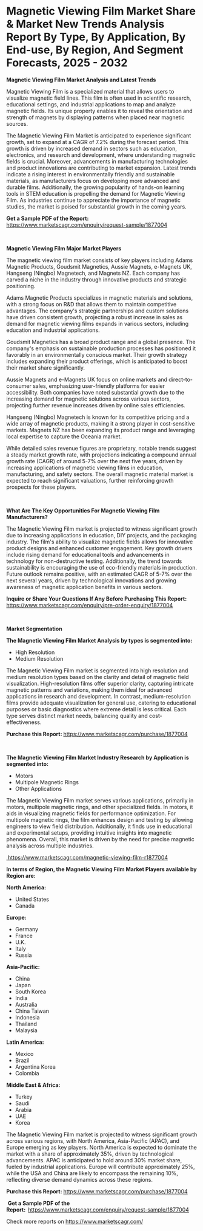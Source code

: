 <p><h1>Magnetic Viewing Film Market Share & Market New Trends Analysis Report By Type, By Application, By End-use, By Region, And Segment Forecasts, 2025 - 2032</h1></p><p><strong>Magnetic Viewing Film Market Analysis and Latest Trends</strong></p>
<p><p>Magnetic Viewing Film is a specialized material that allows users to visualize magnetic field lines. This film is often used in scientific research, educational settings, and industrial applications to map and analyze magnetic fields. Its unique property enables it to reveal the orientation and strength of magnets by displaying patterns when placed near magnetic sources.</p><p>The Magnetic Viewing Film Market is anticipated to experience significant growth, set to expand at a CAGR of 7.2% during the forecast period. This growth is driven by increased demand in sectors such as education, electronics, and research and development, where understanding magnetic fields is crucial. Moreover, advancements in manufacturing technologies and product innovations are contributing to market expansion. Latest trends indicate a rising interest in environmentally friendly and sustainable materials, as manufacturers focus on developing more advanced and durable films. Additionally, the growing popularity of hands-on learning tools in STEM education is propelling the demand for Magnetic Viewing Film. As industries continue to appreciate the importance of magnetic studies, the market is poised for substantial growth in the coming years.</p></p>
<p><strong>Get a Sample PDF of the Report:&nbsp;</strong> <a href="https://www.marketscagr.com/enquiry/request-sample/1877004?utm_campaign=3578&utm_medium=2&utm_source=Github&utm_content=ia&utm_term=06042025&utm_id=magnetic-viewing-film">https://www.marketscagr.com/enquiry/request-sample/1877004</a></p>
<p>&nbsp;</p>
<p><strong>Magnetic Viewing Film Major Market Players</strong></p>
<p><p>The magnetic viewing film market consists of key players including Adams Magnetic Products, Goudsmit Magnetics, Aussie Magnets, e-Magnets UK, Hangseng (Ningbo) Magnetech, and Magnets NZ. Each company has carved a niche in the industry through innovative products and strategic positioning.</p><p>Adams Magnetic Products specializes in magnetic materials and solutions, with a strong focus on R&D that allows them to maintain competitive advantages. The company's strategic partnerships and custom solutions have driven consistent growth, projecting a robust increase in sales as demand for magnetic viewing films expands in various sectors, including education and industrial applications.</p><p>Goudsmit Magnetics has a broad product range and a global presence. The company's emphasis on sustainable production processes has positioned it favorably in an environmentally conscious market. Their growth strategy includes expanding their product offerings, which is anticipated to boost their market share significantly.</p><p>Aussie Magnets and e-Magnets UK focus on online markets and direct-to-consumer sales, emphasizing user-friendly platforms for easier accessibility. Both companies have noted substantial growth due to the increasing demand for magnetic solutions across various sectors, projecting further revenue increases driven by online sales efficiencies.</p><p>Hangseng (Ningbo) Magnetech is known for its competitive pricing and a wide array of magnetic products, making it a strong player in cost-sensitive markets. Magnets NZ has been expanding its product range and leveraging local expertise to capture the Oceania market.</p><p>While detailed sales revenue figures are proprietary, notable trends suggest a steady market growth rate, with projections indicating a compound annual growth rate (CAGR) of around 5-7% over the next five years, driven by increasing applications of magnetic viewing films in education, manufacturing, and safety sectors. The overall magnetic material market is expected to reach significant valuations, further reinforcing growth prospects for these players.</p></p>
<p>&nbsp;</p>
<p><strong>What Are The Key Opportunities For Magnetic Viewing Film Manufacturers?</strong></p>
<p><p>The Magnetic Viewing Film market is projected to witness significant growth due to increasing applications in education, DIY projects, and the packaging industry. The film's ability to visualize magnetic fields allows for innovative product designs and enhanced customer engagement. Key growth drivers include rising demand for educational tools and advancements in technology for non-destructive testing. Additionally, the trend towards sustainability is encouraging the use of eco-friendly materials in production. Future outlook remains positive, with an estimated CAGR of 5-7% over the next several years, driven by technological innovations and growing awareness of magnetic application benefits in various sectors.</p></p>
<p><strong>Inquire or Share Your Questions If Any Before Purchasing This Report:</strong> <a href="https://www.marketscagr.com/enquiry/pre-order-enquiry/1877004?utm_campaign=3578&utm_medium=2&utm_source=Github&utm_content=ia&utm_term=06042025&utm_id=magnetic-viewing-film">https://www.marketscagr.com/enquiry/pre-order-enquiry/1877004</a></p>
<p>&nbsp;</p>
<p><strong>Market Segmentation</strong></p>
<p><strong>The Magnetic Viewing Film Market Analysis by types is segmented into:</strong></p>
<p><ul><li>High Resolution</li><li>Medium Resolution</li></ul></p>
<p><p>The Magnetic Viewing Film market is segmented into high resolution and medium resolution types based on the clarity and detail of magnetic field visualization. High-resolution films offer superior clarity, capturing intricate magnetic patterns and variations, making them ideal for advanced applications in research and development. In contrast, medium-resolution films provide adequate visualization for general use, catering to educational purposes or basic diagnostics where extreme detail is less critical. Each type serves distinct market needs, balancing quality and cost-effectiveness.</p></p>
<p><strong>Purchase this Report:&nbsp;</strong><a href="https://www.marketscagr.com/purchase/1877004?utm_campaign=3578&utm_medium=2&utm_source=Github&utm_content=ia&utm_term=06042025&utm_id=magnetic-viewing-film">https://www.marketscagr.com/purchase/1877004</a></p>
<p>&nbsp;</p>
<p><strong>The Magnetic Viewing Film Market Industry Research by Application is segmented into:</strong></p>
<p><ul><li>Motors</li><li>Multipole Magnetic Rings</li><li>Other Applications</li></ul></p>
<p><p>The Magnetic Viewing Film market serves various applications, primarily in motors, multipole magnetic rings, and other specialized fields. In motors, it aids in visualizing magnetic fields for performance optimization. For multipole magnetic rings, the film enhances design and testing by allowing engineers to view field distribution. Additionally, it finds use in educational and experimental setups, providing intuitive insights into magnetic phenomena. Overall, this market is driven by the need for precise magnetic analysis across multiple industries.</p></p>
<p><a href="https://www.marketscagr.com/magnetic-viewing-film-r1877004?utm_campaign=3578&utm_medium=2&utm_source=Github&utm_content=ia&utm_term=06042025&utm_id=magnetic-viewing-film">&nbsp;https://www.marketscagr.com/magnetic-viewing-film-r1877004</a></p>
<p><strong>In terms of Region, the Magnetic Viewing Film Market Players available by Region are:</strong></p>
<p>
    <p> <strong> North America: </strong>
        <ul>
            <li>United States</li>
            <li>Canada</li>
        </ul>
        </p> 
    <p> <strong> Europe: </strong>
        <ul>
            <li>Germany</li>
            <li>France</li>
            <li>U.K.</li>
            <li>Italy</li>
            <li>Russia</li>
        </ul>
        </p> 
    <p> <strong> Asia-Pacific: </strong>
        <ul>
            <li>China</li>
            <li>Japan</li>
            <li>South Korea</li>
            <li>India</li>
            <li>Australia</li>
            <li>China Taiwan</li>
            <li>Indonesia</li>
            <li>Thailand</li>
            <li>Malaysia</li>
        </ul>
        </p> 
    <p> <strong> Latin America: </strong>
        <ul>
            <li>Mexico</li>
            <li>Brazil</li>
            <li>Argentina Korea</li>
            <li>Colombia</li>
        </ul>
        </p> 
    <p> <strong> Middle East & Africa: </strong>
        <ul>
            <li>Turkey</li>
            <li>Saudi</li>
            <li>Arabia</li>
            <li>UAE</li>
            <li>Korea</li>
        </ul>
    </p>
    </p>
<p><p>The Magnetic Viewing Film market is projected to witness significant growth across various regions, with North America, Asia-Pacific (APAC), and Europe emerging as key players. North America is expected to dominate the market with a share of approximately 35%, driven by technological advancements. APAC is anticipated to hold around 30% market share, fueled by industrial applications. Europe will contribute approximately 25%, while the USA and China are likely to encompass the remaining 10%, reflecting diverse demand dynamics across these regions.</p></p>
<p><strong>Purchase this Report: </strong><a href="https://www.marketscagr.com/purchase/1877004?utm_campaign=3578&utm_medium=2&utm_source=Github&utm_content=ia&utm_term=06042025&utm_id=magnetic-viewing-film">https://www.marketscagr.com/purchase/1877004</a></p>
<p>&nbsp;<strong>Get a Sample PDF of the Report:&nbsp;&nbsp;</strong><a href="https://www.marketscagr.com/enquiry/request-sample/1877004?utm_campaign=3578&utm_medium=2&utm_source=Github&utm_content=ia&utm_term=06042025&utm_id=magnetic-viewing-film">https://www.marketscagr.com/enquiry/request-sample/1877004</a></p>
<p><strong></strong></p>
<p>Check more reports on <a href="https://www.marketscagr.com/?utm_campaign=3578&utm_medium=2&utm_source=Github&utm_content=ia&utm_term=06042025&utm_id=magnetic-viewing-film">https://www.marketscagr.com/</a></p>
